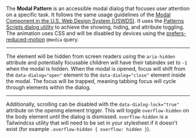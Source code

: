 The **Modal Pattern** is an accessible modal dialog that focuses user attention on a specific task. It follows the same usage guidelines of the <a href="https://designsystem.digital.gov/components/breadcrumb/" target="_blank" rel="noopener">Modal Component in the U.S. Web Design System (USWDS)</a>. It uses the <a href="https://github.com/CityOfNewYork/patterns-scripts/tree/main/src/dialog" target="_blank" rel="noopener nofollow">Patterns Scripts dialog utility</a> to achieve the showing, hiding, and attribute toggling. The animation uses CSS and will be disabled by devices using the <a href="https://developer.mozilla.org/en-US/docs/Web/CSS/@media/prefers-reduced-motion" target="_blank" rel="noopener nofollow">prefers-reduced-motion</a> `@media` query.

---

The element will be hidden from screen readers using the `aria-hidden` attribute and potentially focusable children will have their tabindex set to `-1` when the modal is hidden. When the modal is opened, focus will shift from the `data-dialog="open"` element to the `data-dialog="close"` element inside the modal. The focus will be trapped, meaning tabbing focus will cycle through elements within the dialog.

---

Additionally, scrolling can be disabled with the `data-dialog-lock="true"` attribute on the opening element trigger. This will toggle `overflow-hidden` on the body element until the dialog is dismissed. `overflow-hidden` is a Tailwindcss utility that will need to be set in your stylesheet if it doesn't exist (for example `.overflow-hidden { overflow: hidden }`).
